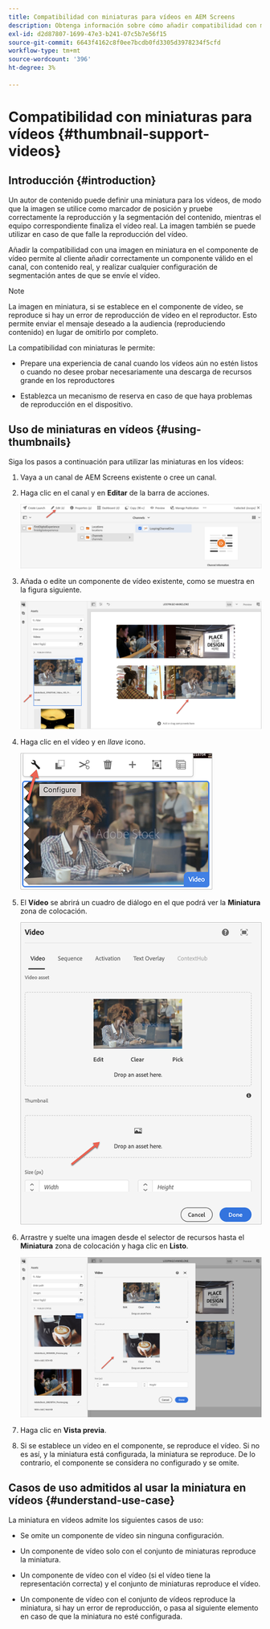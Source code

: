 ```yaml
---
title: Compatibilidad con miniaturas para vídeos en AEM Screens
description: Obtenga información sobre cómo añadir compatibilidad con miniaturas para vídeos en AEM Screens.
exl-id: d2d87807-1699-47e3-b241-07c5b7e56f15
source-git-commit: 6643f4162c8f0ee7bcdb0fd3305d3978234f5cfd
workflow-type: tm+mt
source-wordcount: '396'
ht-degree: 3%

---
```


# Compatibilidad con miniaturas para vídeos {#thumbnail-support-videos}

## Introducción {#introduction}

Un autor de contenido puede definir una miniatura para los vídeos, de modo que la imagen se utilice como marcador de posición y pruebe correctamente la reproducción y la segmentación del contenido, mientras el equipo correspondiente finaliza el vídeo real. La imagen también se puede utilizar en caso de que falle la reproducción del vídeo.

Añadir la compatibilidad con una imagen en miniatura en el componente de vídeo permite al cliente añadir correctamente un componente válido en el canal, con contenido real, y realizar cualquier configuración de segmentación antes de que se envíe el vídeo.

>[!NOTE]
>La imagen en miniatura, si se establece en el componente de vídeo, se reproduce si hay un error de reproducción de vídeo en el reproductor. Esto permite enviar el mensaje deseado a la audiencia (reproduciendo contenido) en lugar de omitirlo por completo.

La compatibilidad con miniaturas le permite:

* Prepare una experiencia de canal cuando los vídeos aún no estén listos o cuando no desee probar necesariamente una descarga de recursos grande en los reproductores

* Establezca un mecanismo de reserva en caso de que haya problemas de reproducción en el dispositivo.

## Uso de miniaturas en vídeos {#using-thumbnails}

Siga los pasos a continuación para utilizar las miniaturas en los vídeos:

1. Vaya a un canal de AEM Screens existente o cree un canal.

1. Haga clic en el canal y en **Editar** de la barra de acciones.

   ![imagen](/help/user-guide/assets/thumbnails/thumbnail-1.png)

1. Añada o edite un componente de vídeo existente, como se muestra en la figura siguiente.

   ![imagen](/help/user-guide/assets/thumbnails/thumbnail-2.png)

1. Haga clic en el vídeo y en *llave* icono.

   ![imagen](/help/user-guide/assets/thumbnails/thumbnail-3.png)

1. El **Vídeo** se abrirá un cuadro de diálogo en el que podrá ver la **Miniatura** zona de colocación.

   ![imagen](/help/user-guide/assets/thumbnails/thumbnail-4.png)

1. Arrastre y suelte una imagen desde el selector de recursos hasta el **Miniatura** zona de colocación y haga clic en **Listo**.

   ![imagen](/help/user-guide/assets/thumbnails/thumbnail-5.png)

1. Haga clic en **Vista previa**.

1. Si se establece un vídeo en el componente, se reproduce el vídeo. Si no es así, y la miniatura está configurada, la miniatura se reproduce. De lo contrario, el componente se considera no configurado y se omite.

## Casos de uso admitidos al usar la miniatura en vídeos {#understand-use-case}

La miniatura en vídeos admite los siguientes casos de uso:

* Se omite un componente de vídeo sin ninguna configuración.

* Un componente de vídeo solo con el conjunto de miniaturas reproduce la miniatura.

* Un componente de vídeo con el vídeo (si el vídeo tiene la representación correcta) y el conjunto de miniaturas reproduce el vídeo.

* Un componente de vídeo con el conjunto de vídeos reproduce la miniatura, si hay un error de reproducción, o pasa al siguiente elemento en caso de que la miniatura no esté configurada.
